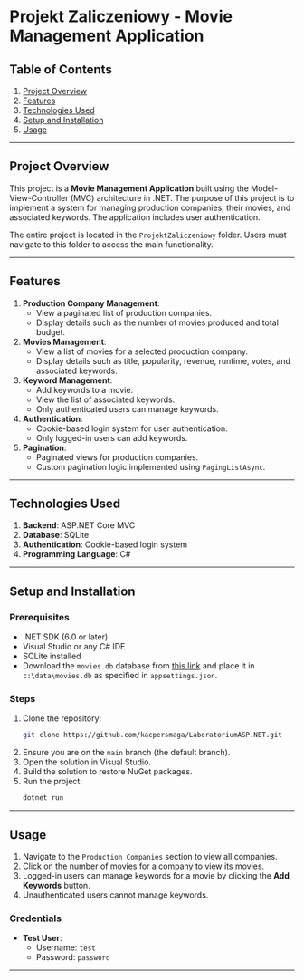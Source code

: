 # Projekt Zaliczeniowy - Movie Management Application

## Table of Contents

1. [Project Overview](#project-overview)
2. [Features](#features)
3. [Technologies Used](#technologies-used)
4. [Setup and Installation](#setup-and-installation)
5. [Usage](#usage)

---

## Project Overview

This project is a **Movie Management Application** built using the Model-View-Controller (MVC) architecture in .NET. The purpose of this project is to implement a system for managing production companies, their movies, and associated keywords. The application includes user authentication.

The entire project is located in the `ProjektZaliczeniowy` folder. Users must navigate to this folder to access the main functionality.

---

## Features

1. **Production Company Management**:
   - View a paginated list of production companies.
   - Display details such as the number of movies produced and total budget.
2. **Movies Management**:
   - View a list of movies for a selected production company.
   - Display details such as title, popularity, revenue, runtime, votes, and associated keywords.
3. **Keyword Management**:
   - Add keywords to a movie.
   - View the list of associated keywords.
   - Only authenticated users can manage keywords.
4. **Authentication**:
   - Cookie-based login system for user authentication.
   - Only logged-in users can add keywords.
5. **Pagination**:
   - Paginated views for production companies.
   - Custom pagination logic implemented using `PagingListAsync`.

---

## Technologies Used

1. **Backend**: ASP.NET Core MVC
2. **Database**: SQLite
3. **Authentication**: Cookie-based login system
4. **Programming Language**: C#

---

## Setup and Installation

### Prerequisites

- .NET SDK (6.0 or later)
- Visual Studio or any C# IDE
- SQLite installed
- Download the `movies.db` database from [this link](https://github.com/bbrumm/databasestar/blob/main/sample_databases/sample_db_movies/sqlite/movies.db) and place it in `c:\data\movies.db` as specified in `appsettings.json`.

### Steps

1. Clone the repository:
   ```bash
   git clone https://github.com/kacpersmaga/LaboratoriumASP.NET.git
   ```
2. Ensure you are on the `main` branch (the default branch).
3. Open the solution in Visual Studio.
4. Build the solution to restore NuGet packages.
5. Run the project:
   ```bash
   dotnet run
   ```

---

## Usage

1. Navigate to the `Production Companies` section to view all companies.
2. Click on the number of movies for a company to view its movies.
3. Logged-in users can manage keywords for a movie by clicking the **Add Keywords** button.
4. Unauthenticated users cannot manage keywords.

### Credentials

- **Test User**:
  - Username: `test`
  - Password: `password`

---

